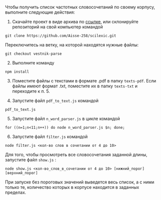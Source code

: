 Чтобы получить список частотных словосочетаний по своему корпусу, выполните следующие действия:

1. Скачайте проект в виде архива по [ссылке](https://github.com/Aisse-258/scilexic/archive/vestnik-parse.zip), или склонируйте репозиторий на свой компьютер командой
```
git clone https://github.com/Aisse-258/scilexic.git
```
Переключитесь на ветку, на которой находятся нужные файлы:
```
git checkout vestnik-parse
```

2. Выполните команду
```
npm install
```

3. Поместите файлы с текстами в формате .pdf в папку `texts-pdf`. Если файлы имеют формат .txt, поместите их
в папку `texts-txt` и переходите к п. 5.

4. Запустите файл `pdf_to_text.js` командой
```
pdf_to_text.js
```

5. Запустите файл `n_word_parser.js` в цикле командой
```
for ((n=1;n<11;n++)) do node n_word_parser.js $n; done;
```

6. Запустите файл `filter.js` командой
```
node filter.js <кол-во слов в сочетании от 4 до 10>
```

Для того, чтобы просмотреть все словосочетания заданной длины, запустите файл `show.js` :
```
node show.js <кол-во_слов_в_сочетании от 4 до 10> [нижний_порог] [верхний_порог]
```
При запуске без пороговых значений выведется весь список, а с ними только те, количество которых в корпусе
находится в заданных пределах.
